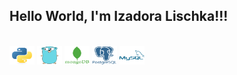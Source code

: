 ## Hello World, I'm Izadora Lischka!!!

<div style="display: inline_block"><br>
    <img align="center" alt="Iza-Python" height="30" width="40" src="https://raw.githubusercontent.com/devicons/devicon/master/icons/python/python-original.svg">
  <img align="center" alt="Iza-Go" height="30" width="40" src="https://github.com/devicons/devicon/blob/master/icons/go/go-original.svg">
  <img align="center" alt="Iza-Mongo" height="30" width="40" src="https://github.com/devicons/devicon/blob/master/icons/mongodb/mongodb-plain-wordmark.svg">
  <img align="center" alt="Iza-Postgres" height="30" width="40" src="https://github.com/devicons/devicon/blob/master/icons/postgresql/postgresql-plain-wordmark.svg">
  <img align="center" alt="Iza-Mysql" height="30" width="40" src="https://github.com/devicons/devicon/blob/master/icons/mysql/mysql-plain-wordmark.svg">
  
  ##
